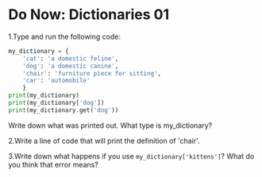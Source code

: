 # Do Now: Dictionaries 01 

1.Type and run the following code: 

```python
my_dictionary = {
	'cat': 'a domestic feline', 
	'dog': 'a domestic canine', 
	'chair': 'furniture piece for sitting', 
	'car': 'automobile'
	}
print(my_dictionary)
print(my_dictionary['dog'])
print(my_dictionary.get('dog'))
```
Write down what was printed out. What type is my_dictionary? 

2.Write a line of code that will print the definition of 'chair'. 

3.Write down what happens if you use `my_dictionary['kittens']`? What do you think that error means? 
